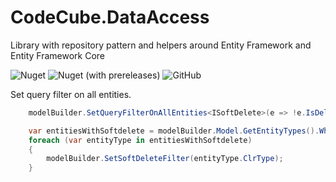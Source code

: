 # CodeCube.DataAccess
Library with repository pattern and helpers around Entity Framework and Entity Framework Core

![Nuget](https://img.shields.io/nuget/dt/CodeCube.DataAccess.EntityFramework?style=for-the-badge)
![Nuget (with prereleases)](https://img.shields.io/nuget/vpre/CodeCube.DataAccess.EntityFramework?style=for-the-badge)
![GitHub](https://img.shields.io/github/license/roblohmann/CodeCube.DataAccess?style=for-the-badge)


Set query filter on all entities.
``` C#   
    modelBuilder.SetQueryFilterOnAllEntities<ISoftDelete>(e => !e.IsDeleted);
```


``` C#   
    var entitiesWithSoftdelete = modelBuilder.Model.GetEntityTypes().Where(t => typeof(ISoftDelete).IsAssignableFrom(t.ClrType));
    foreach (var entityType in entitiesWithSoftdelete)
    {
        modelBuilder.SetSoftDeleteFilter(entityType.ClrType);
    }
```